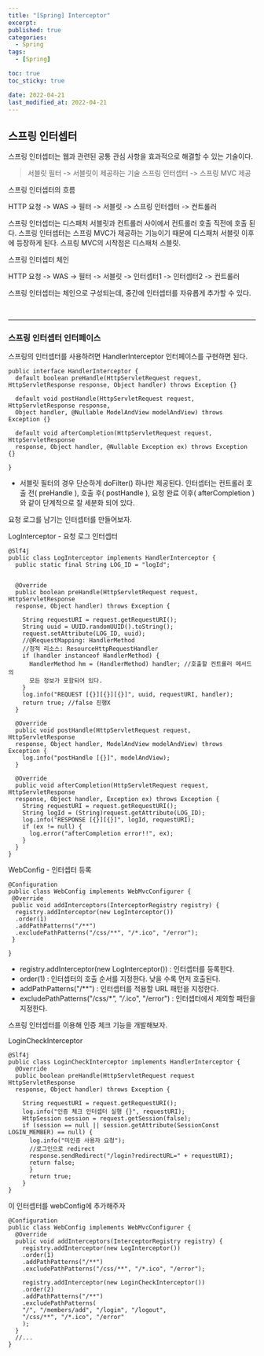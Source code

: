 ```yaml
---
title: "[Spring] Interceptor"
excerpt:
published: true
categories:
  - Spring
tags:
  - [Spring]

toc: true
toc_sticky: true

date: 2022-04-21
last_modified_at: 2022-04-21
---
```


## 스프링 인터셉터

스프링 인터셉터는 웹과 관련된 공통 관심 사항을 효과적으로 해결할 수 있는 기술이다.

> 서블릿 필터 -> 서블릿이 제공하는 기술
> 스프링 인터셉터 -> 스프링 MVC 제공

스프링 인터셉터의 흐름

HTTP 요청 -> WAS -> 필터 -> 서블릿 -> 스프링 인터셉터 -> 컨트롤러

스프링 인터셉터는 디스패처 서블릿과 컨트롤러 사이에서 컨트롤러 호출 직전에 호출 된다.
스프링 인터셉터는 스프링 MVC가 제공하는 기능이기 때문에 디스패처 서블릿 이후에 등장하게 된다.
스프링 MVC의 시작점은 디스패처 스블릿.

스프링 인터셉터 체인

HTTP 요청 -> WAS -> 필터 -> 서블릿 -> 인터셉터1 -> 인터셉터2 -> 컨트롤러

스프링 인터셉터는 체인으로 구성되는데, 중간에 인터셉터를 자유롭게 추가할 수 있다.

<br>
<hr>

### 스프링 인터셉터 인터페이스

스프링의 인터셉터를 사용하려면 HandlerInterceptor 인터페이스를 구현하면 된다.

```
public interface HandlerInterceptor {
  default boolean preHandle(HttpServletRequest request, HttpServletResponse response, Object handler) throws Exception {}

  default void postHandle(HttpServletRequest request, HttpServletResponse response,
  Object handler, @Nullable ModelAndView modelAndView) throws Exception {}

  default void afterCompletion(HttpServletRequest request, HttpServletResponse
  response, Object handler, @Nullable Exception ex) throws Exception {}

}
```

- 서블릿 필터의 경우 단순하게 doFilter() 하나만 제공된다. 인터셉터는 컨트롤러 호출 전( preHandle ), 호출 후( postHandle ), 요청 완료 이후( afterCompletion )와 같이 단계적으로 잘 세분화 되어 있다.

요청 로그를 남기는 인터셉터를 만들어보자.

LogInterceptor - 요청 로그 인터셉터

```
@Slf4j
public class LogInterceptor implements HandlerInterceptor {
  public static final String LOG_ID = "logId";


  @Override
  public boolean preHandle(HttpServletRequest request, HttpServletResponse
  response, Object handler) throws Exception {

    String requestURI = request.getRequestURI();
    String uuid = UUID.randomUUID().toString();
    request.setAttribute(LOG_ID, uuid);
    //@RequestMapping: HandlerMethod
    //정적 리소스: ResourceHttpRequestHandler
    if (handler instanceof HandlerMethod) {
      HandlerMethod hm = (HandlerMethod) handler; //호출할 컨트롤러 메서드의
      모든 정보가 포함되어 있다.
    }
    log.info("REQUEST [{}][{}][{}]", uuid, requestURI, handler);
    return true; //false 진행X
  }

  @Override
  public void postHandle(HttpServletRequest request, HttpServletResponse
  response, Object handler, ModelAndView modelAndView) throws Exception {
    log.info("postHandle [{}]", modelAndView);
  }

  @Override
  public void afterCompletion(HttpServletRequest request, HttpServletResponse
  response, Object handler, Exception ex) throws Exception {
    String requestURI = request.getRequestURI();
    String logId = (String)request.getAttribute(LOG_ID);
    log.info("RESPONSE [{}][{}]", logId, requestURI);
    if (ex != null) {
      log.error("afterCompletion error!!", ex);
    }
  }
}
```

WebConfig - 인터셉터 등록

```
@Configuration
public class WebConfig implements WebMvcConfigurer {
 @Override
 public void addInterceptors(InterceptorRegistry registry) {
  registry.addInterceptor(new LogInterceptor())
  .order(1)
  .addPathPatterns("/**")
  .excludePathPatterns("/css/**", "/*.ico", "/error");
 }

}
```

- registry.addInterceptor(new LogInterceptor()) : 인터셉터를 등록한다.
- order(1) : 인터셉터의 호출 순서를 지정한다. 낮을 수록 먼저 호출된다.
- addPathPatterns("/\*\*") : 인터셉터를 적용할 URL 패턴을 지정한다.
- excludePathPatterns("/css/\*_", "/_.ico", "/error") : 인터셉터에서 제외할 패턴을 지정한다.

스프링 인터셉터를 이용해 인증 체크 기능을 개발해보자.

LoginCheckInterceptor

```
@Slf4j
public class LoginCheckInterceptor implements HandlerInterceptor {
  @Override
  public boolean preHandle(HttpServletRequest request HttpServletResponse
  response, Object handler) throws Exception {

    String requestURI = request.getRequestURI();
    log.info("인증 체크 인터셉터 실행 {}", requestURI);
    HttpSession session = request.getSession(false);
    if (session == null || session.getAttribute(SessionConst LOGIN_MEMBER) == null) {
      log.info("미인증 사용자 요청");
      //로그인으로 redirect
      response.sendRedirect("/login?redirectURL=" + requestURI);
      return false;
      }
      return true;
    }
}
```

이 인터셉터를 webConfig에 추가해주자

```
@Configuration
public class WebConfig implements WebMvcConfigurer {
  @Override
  public void addInterceptors(InterceptorRegistry registry) {
    registry.addInterceptor(new LogInterceptor())
    .order(1)
    .addPathPatterns("/**")
    .excludePathPatterns("/css/**", "/*.ico", "/error");

    registry.addInterceptor(new LoginCheckInterceptor())
    .order(2)
    .addPathPatterns("/**")
    .excludePathPatterns(
    "/", "/members/add", "/login", "/logout",
    "/css/**", "/*.ico", "/error"
    );
  }
  //...
}
```

<script src="https://utteranc.es/client.js"
        repo="chojs23/comments"
        issue-term="pathname"
        theme="github-dark"
        crossorigin="anonymous"
        async>
</script>
